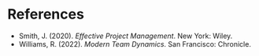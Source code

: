 # References

- Smith, J. (2020). *Effective Project Management*. New York: Wiley.
- Williams, R. (2022). *Modern Team Dynamics*. San Francisco: Chronicle.
